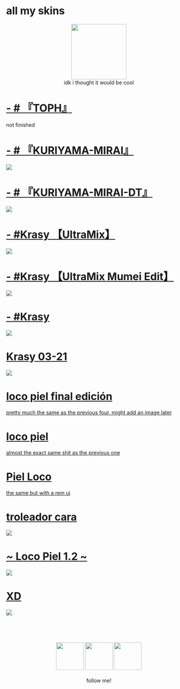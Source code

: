 # all my skins

<p align="center">
<a href="https://osu.ppy.sh/users/15659637">
  <img src="https://github.com/user-attachments/assets/a1ee7206-2e54-498e-a1ea-39a3f656fcdd"  
       width="150"
       height="150"></a>
<br>
  idk i thought it would be cool
</p>

# [- # 『TOPH』](https://www.youtube.com/watch?v=hJGtSwpOddQ)
not finished

# [-             #  『KURIYAMA-MIRAI』](https://drive.google.com/file/d/148LUJ-xOAFhJY5J6hQ8PJhV27AUJk5O4)
[![](https://github.com/user-attachments/assets/a7192203-24d7-4a62-be93-1b87c040cf47)](https://drive.google.com/file/d/148LUJ-xOAFhJY5J6hQ8PJhV27AUJk5O4)

# [-             #  『KURIYAMA-MIRAI-DT』](https://drive.google.com/file/d/14BWfiBmSLv-P8umCWVgBV9IofHEhumQV)
[![](https://osu.ppy.sh/ss/19484224/a860)](https://drive.google.com/file/d/14BWfiBmSLv-P8umCWVgBV9IofHEhumQV)

# [-               #Krasy 【UltraMix】](https://www.mediafire.com/file/unmlgfvs6jl0jjv/-_%2523Krasy_%25E3%2580%2590UltraMix%25E3%2580%2591.osk)
[![](https://github.com/user-attachments/assets/9d804125-9dc9-454d-a35a-b86c452d1490)](https://www.mediafire.com/file/unmlgfvs6jl0jjv/-_%2523Krasy_%25E3%2580%2590UltraMix%25E3%2580%2591.osk)

# [-               #Krasy 【UltraMix Mumei Edit】](https://www.mediafire.com/file/xiga13syf52jhqt/-_%2523Krasy_%25E3%2580%2590UltraMix_Mumei_Edit%25E3%2580%2591.osk)
[![](https://github.com/user-attachments/assets/5649ded8-65b8-4994-b465-7da137651044)](https://www.mediafire.com/file/xiga13syf52jhqt/-_%2523Krasy_%25E3%2580%2590UltraMix_Mumei_Edit%25E3%2580%2591.osk)

# [-               #Krasy](https://www.mediafire.com/file/j4e9r5k2cjr4tym/-_%252523Krasy.osk)
[![](https://osu.ppy.sh/ss/19484240/11e2)](https://www.mediafire.com/file/j4e9r5k2cjr4tym/-_%252523Krasy.osk)

# [Krasy 03-21](https://www.mediafire.com/file/phourgh3ygdjzfa/Krasy_03-21.osk)
[![](https://github.com/user-attachments/assets/1a52ea72-05aa-46cc-b794-3318ecaae043)](https://www.mediafire.com/file/phourgh3ygdjzfa/Krasy_03-21.osk)

# [loco piel final edición](https://www.mediafire.com/file/oco84dj87mzhrc0/loco_piel_final_edici%2525C3%2525B3n.osk)
[pretty much the same as the previous four, might add an image later](https://www.mediafire.com/file/oco84dj87mzhrc0/loco_piel_final_edici%2525C3%2525B3n.osk)

# [loco piel](https://www.mediafire.com/file/uhwbaph1ay1267b/loco_piel.osk)
[almost the exact same shit as the previous one](https://www.mediafire.com/file/uhwbaph1ay1267b/loco_piel.osk)

# [Piel Loco](https://www.mediafire.com/file/5gjfbeveavau6zw/Piel_Loco.osk)
[the same but with a rem ui](https://www.mediafire.com/file/5gjfbeveavau6zw/Piel_Loco.osk)

# [troleador cara](https://www.mediafire.com/file/d69hqxdcxkrjnzu/troleador_cara.osk)
[![](https://osu.ppy.sh/ss/19484251/bdb6)](https://www.mediafire.com/file/d69hqxdcxkrjnzu/troleador_cara.osk)

# [~ Loco Piel 1.2 ~](https://www.mediafire.com/file/f42e6q3bgq785bv/%25257ELoco_Piel_1.2%25257E.osk)
[![](https://osu.ppy.sh/ss/19484252/35e4)](https://www.mediafire.com/file/f42e6q3bgq785bv/%25257ELoco_Piel_1.2%25257E.osk)

# [XD](https://www.mediafire.com/file/v8s0h46jhi49wpl/XD.osk)
[![](https://osu.ppy.sh/ss/19484258/5cc0)](https://www.mediafire.com/file/v8s0h46jhi49wpl/XD.osk)

#
<p align="center">
  <br></br>
  <a href="https://www.twitch.tv/zkrasy">
  <img src="https://i.imgur.com/HM030lk.png" 
       width="75" 
       height="75"></a>
  <a href="https://www.youtube.com/@zKrasy">
  <img src="https://i.imgur.com/YWbDUUy.png"  
       width="75" 
       height="75"></a>
  <a href="https://twitter.com/zKraasy">
  <img src="https://i.imgur.com/PUQ5uWf.png" 
       width="75" 
       height="75"></a>
  <br></br>
  follow me!
 </p>
